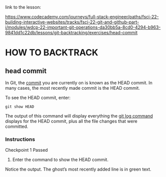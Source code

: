 link to the lesson:

https://www.codecademy.com/journeys/full-stack-engineer/paths/fscj-22-building-interactive-websites/tracks/fscj-22-git-and-github-part-i/modules/wdcp-22-important-git-operations-da30bb5a-8cd0-4294-b963-9841dd1c22db/lessons/git-backtracking/exercises/head-commit


# HOW TO BACKTRACK

## head commit

In Git, the [commit](https://www.codecademy.com/resources/docs/git/commit) you are currently on is known as the HEAD commit. In many cases, the most recently made commit is the HEAD commit.

To see the HEAD commit, enter:
```
git show HEAD

```

The output of this command will display everything the [git log command](https://www.codecademy.com/courses/learn-git/lessons/git-workflow/exercises/git-log) displays for the HEAD commit, plus all the file changes that were committed.

### Instructions
Checkpoint 1 Passed
1. Enter the command to show the HEAD commit.

Notice the output. The ghost’s most recently added line is in green text.

